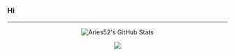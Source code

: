 ### Hi
---
<p align ="center"/>
<img align="center" alt="Aries52's GitHub Stats" src="https://github-readme-stats.vercel.app/wakatime?username=@ajajjajk&show_icons=true&hide_border=true&theme=radical"/>
<p align ="center"/>
<img align="center" src="https://github-readme-stats.vercel.app/api/wakatime?username=@ajajjajk&langs_count=8&theme=radical"/>
